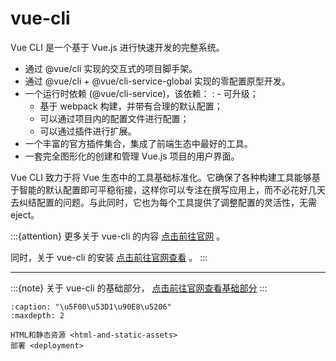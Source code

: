 # vue-cli

Vue CLI 是一个基于 Vue.js 进行快速开发的完整系统。

- 通过 @vue/cli 实现的交互式的项目脚手架。
- 通过 @vue/cli + @vue/cli-service-global 实现的零配置原型开发。
- 一个运行时依赖 (@vue/cli-service)，该依赖：
  : - 可升级；
    - 基于 webpack 构建，并带有合理的默认配置；
    - 可以通过项目内的配置文件进行配置；
    - 可以通过插件进行扩展。
- 一个丰富的官方插件集合，集成了前端生态中最好的工具。
- 一套完全图形化的创建和管理 Vue.js 项目的用户界面。

Vue CLI 致力于将 Vue 生态中的工具基础标准化。它确保了各种构建工具能够基于智能的默认配置即可平稳衔接，这样你可以专注在撰写应用上，而不必花好几天去纠结配置的问题。与此同时，它也为每个工具提供了调整配置的灵活性，无需 eject。

:::{attention}
更多关于 vue-cli 的内容  [点击前往官网](https://cli.vuejs.org/zh/guide/) 。

同时，关于 vue-cli 的安装 [点击前往官网查看](https://cli.vuejs.org/zh/guide/installation.html) 。
:::

______________________________________________________________________

:::{note}
关于 vue-cli 的基础部分， [点击前往官网查看基础部分](https://cli.vuejs.org/zh/guide/prototyping.html)
:::

```{toctree}
:caption: "\u5F00\u53D1\u90E8\u5206"
:maxdepth: 2

HTML和静态资源 <html-and-static-assets>
部署 <deployment>
```
